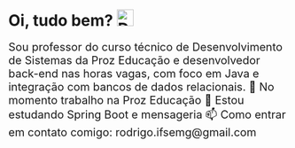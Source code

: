 Oi, tudo bem? <img src="https://github.com/TheDudeThatCode/TheDudeThatCode/blob/master/Assets/Hi.gif" alt="Descrição do GIF" width="30">
=
<span style="font-size: 20px;">
Sou professor do curso técnico de Desenvolvimento de Sistemas da Proz Educação e desenvolvedor back-end nas horas vagas, com foco em Java e integração com bancos de dados relacionais.
</span>
<span style="font-size: 20px;">
🔭 No momento trabalho na Proz Educação
🌱 Estou estudando Spring Boot e mensageria
📫 Como entrar em contato comigo: rodrigo.ifsemg@gmail.com
</span>
<!--
**Kobaldo/Kobaldo** is a ✨ _special_ ✨ repository because its `README.md` (this file) appears on your GitHub profile.

Here are some ideas to get you started:

- 🔭 I’m currently working on ...
- 🌱 I’m currently learning ...
- 👯 I’m looking to collaborate on ...
- 🤔 I’m looking for help with ...
- 💬 Ask me about ...
- 📫 How to reach me: ...
- 😄 Pronouns: ...
- ⚡ Fun fact: ...
-->
